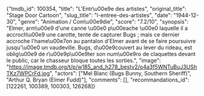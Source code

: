{"tmdb_id": 100354, "title": "L'Entr\u00e9e des artistes", "original_title": "Stage Door Cartoon", "slug_title": "l-entree-des-artistes", "date": "1944-12-30", "genre": "Animation / Com\u00e9die", "score": "7.2/10", "synopsis": "Elmer, arm\u00e9 d'une canne \u00e0 p\u00eache \u00e0 laquelle il a accroch\u00e9 une carotte, tente de capturer Bugs ; mais ce dernier accroche l'hame\u00e7on au pantalon d'Elmer avant de se faire poursuivre jusqu'\u00e0 un vaudeville. Bugs, d\u00e9couvert au lever du rideau, est oblig\u00e9 de r\u00e9p\u00e9ter son num\u00e9ro de claquettes devant le public, car le chasseur bloque toutes les sorties.", "image": "https://image.tmdb.org/t/p/w185_and_h278_bestv2/o4a3f5WNTuBuJ3UShTKz7WPCrFd.jpg", "actors": ["Mel Blanc (Bugs Bunny, Southern Sheriff)", "Arthur Q. Bryan (Elmer Fudd)"], "comments": [], "recommandations_id": [122261, 100389, 100303, 126268]}